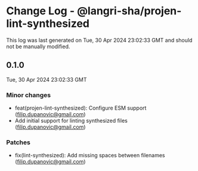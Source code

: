 # Change Log - @langri-sha/projen-lint-synthesized

This log was last generated on Tue, 30 Apr 2024 23:02:33 GMT and should not be manually modified.

<!-- Start content -->

## 0.1.0

Tue, 30 Apr 2024 23:02:33 GMT

### Minor changes

- feat(projen-lint-synthesized): Configure ESM support (filip.dupanovic@gmail.com)
- Add initial support for linting synthesized files (filip.dupanovic@gmail.com)

### Patches

- fix(lint-synthesized): Add missing spaces between filenames (filip.dupanovic@gmail.com)
